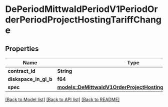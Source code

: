 # DePeriodMittwaldPeriodV1PeriodOrderPeriodProjectHostingTariffChange

## Properties

Name | Type | Description | Notes
------------ | ------------- | ------------- | -------------
**contract_id** | **String** |  | 
**diskspace_in_gi_b** | **f64** |  | 
**spec** | [**models::DeMittwaldV1OrderProjectHostingOrderPreviewSpec**](de_mittwald_v1_order_ProjectHostingOrderPreview_spec.md) |  | 

[[Back to Model list]](../README.md#documentation-for-models) [[Back to API list]](../README.md#documentation-for-api-endpoints) [[Back to README]](../README.md)


